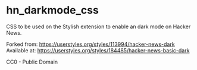 # hn_darkmode_css
CSS to be used on the Stylish extension to enable an dark mode on Hacker News.

Forked from: https://userstyles.org/styles/113994/hacker-news-dark  
Available at: https://userstyles.org/styles/184485/hacker-news-basic-dark

CC0 - Public Domain
